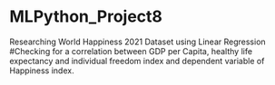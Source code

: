 # MLPython_Project8
Researching World Happiness 2021 Dataset using Linear Regression
#Checking for a correlation between GDP per Capita, healthy life expectancy and individual freedom index and dependent variable of Happiness index.
